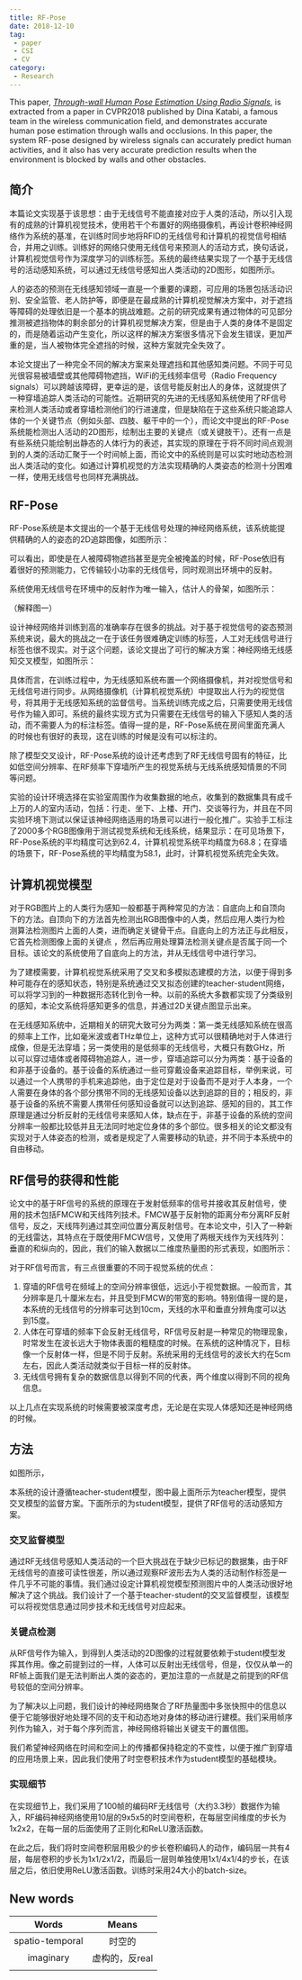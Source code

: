 ```yaml
---
title: RF-Pose
date: 2018-12-10
tag:
 - paper
 - CSI
 - CV
category:
 - Research
---
```


This paper, *[Through-wall Human Pose Estimation Using Radio Signals](http://openaccess.thecvf.com/content_cvpr_2018/papers/Zhao_Through-Wall_Human_Pose_CVPR_2018_paper.pdf)*, is extracted from a paper in CVPR2018 published by Dina Katabi, a famous team in the wireless communication field, and demonstrates accurate human pose estimation through walls and occlusions. 
	In this paper, the system RF-pose designed by wireless signals can accurately predict human activities, and it also has very accurate prediction results when the environment is blocked by walls and other obstacles.

<!--more-->

简介
---

本篇论文实现基于该思想：由于无线信号不能直接对应于人类的活动，所以引入现有的成熟的计算机视觉技术，使用若干个布置好的网络摄像机，再设计卷积神经网络作为系统的基准，在训练时同步地将RFID的无线信号和计算机的视觉信号相结合，并用之训练。训练好的网络只使用无线信号来预测人的活动方式，换句话说，计算机视觉信号作为深度学习的训练标签。系统的最终结果实现了一个基于无线信号的活动感知系统，可以通过无线信号感知出人类活动的2D图形，如图所示。

人的姿态的预测在无线感知领域一直是一个重要的课题，可应用的场景包括活动识别、安全监管、老人防护等，即便是在最成熟的计算机视觉解决方案中，对于遮挡等障碍的处理依旧是一个基本的挑战难题。之前的研究成果有通过物体的可见部分推测被遮挡物体的剩余部分的计算机视觉解决方案，但是由于人类的身体不是固定的，而是随着运动产生变化，所以这样的解决方案很多情况下会发生错误，更加严重的是，当人被物体完全遮挡的时候，这种方案就完全失效了。

本论文提出了一种完全不同的解决方案来处理遮挡和其他感知类问题。不同于可见光很容易被墙壁或其他障碍物遮挡，WiFi的无线频率信号（Radio Frequency signals）可以跨越该障碍，更幸运的是，该信号能反射出人的身体，这就提供了一种穿墙追踪人类活动的可能性。近期研究的先进的无线感知系统使用了RF信号来检测人类活动或者穿墙检测他们的行进速度，但是缺陷在于这些系统只能追踪人体的一个关键节点（例如头部、四肢、躯干中的一个），而论文中提出的RF-Pose系统能检测出人活动的2D图形，绘制出主要的关键点（或关键肢干）。还有一点是有些系统只能绘制出静态的人体行为的表述，其实现的原理在于将不同时间点观测到的人类的活动汇聚于一个时间帧上面，而论文中的系统则是可以实时地动态检测出人类活动的变化。如通过计算机视觉的方法实现精确的人类姿态的检测十分困难一样，使用无线信号也同样充满挑战。

## RF-Pose

RF-Pose系统是本文提出的一个基于无线信号处理的神经网络系统，该系统能提供精确的人的姿态的2D追踪图像，如图所示：

可以看出，即使是在人被障碍物遮挡甚至是完全被掩盖的时候，RF-Pose依旧有着很好的预测能力，它传输较小功率的无线信号，同时观测出环境中的反射。

系统使用无线信号在环境中的反射作为唯一输入，估计人的骨架，如图所示：

（解释图一）


设计神经网络并训练到高的准确率存在很多的挑战。对于基于视觉信号的姿态预测系统来说，最大的挑战之一在于该任务很难确定训练的标签，人工对无线信号进行标签也很不现实。对于这个问题，该论文提出了可行的解决方案：神经网络无线感知交叉模型，如图所示：

具体而言，在训练过程中，为无线感知系统布置一个网络摄像机，并对视觉信号和无线信号进行同步。从网络摄像机（计算机视觉系统）中提取出人行为的视觉信号，将其用于无线感知系统的监督信号。当系统训练完成之后，只需要使用无线信号作为输入即可。系统的最终实现方式为只需要在无线信号的输入下感知人类的活动，而不需要人为的标注标签。值得一提的是，RF-Pose系统在房间里面充满人的时候也有很好的表现，这在训练的时候是没有可以标注的。

除了模型交叉设计，RF-Pose系统的设计还考虑到了RF无线信号固有的特征，比如低空间分辨率、在RF频率下穿墙所产生的视觉系统与无线系统感知情景的不同等问题。

实验的设计环境选择在实验室周围作为收集数据的地点，收集到的数据集具有成千上万的人的室内活动，包括：行走、坐下、上楼、开门、交谈等行为，并且在不同实验环境下测试以保证该神经网络适用的场景可以进行一般化推广。实验手工标注了2000多个RGB图像用于测试视觉系统和无线系统，结果显示：在可见场景下，RF-Pose系统的平均精度可达到62.4，计算机视觉系统平均精度为68.8；在穿墙的场景下，RF-Pose系统的平均精度为58.1，此时，计算机视觉系统完全失效。

## 计算机视觉模型

对于RGB图片上的人类行为感知一般都基于两种常见的方法：自底向上和自顶向下的方法。自顶向下的方法首先检测出RGB图像中的人类，然后应用人类行为检测算法检测图片上面的人类，进而确定关键骨干点。自底向上的方法正与此相反，它首先检测图像上面的关键点	，然后再应用处理算法检测关键点是否属于同一个目标。该论文的系统使用了自底向上的方法，并从无线信号中进行学习。

为了建模需要，计算机视觉系统采用了交叉和多模拟态建模的方法，以便于得到多种可能存在的感知状态，特别是系统通过交叉拟态创建的teacher-student网络，可以将学习到的一种数据形态转化到令一种。以前的系统大多数都实现了分类级别的感知，本论文系统将感知更多的信息，并通过2D关键点图显示出来。

在无线感知系统中，近期相关的研究大致可分为两类：第一类无线感知系统在很高的频率上工作，比如毫米波或者THz单位上，这种方式可以很精确地对于人体进行成像，但是无法穿墙；另一类使用的是低频率的无线信号，大概只有数GHz，所以可以穿过墙体或者障碍物追踪人，进一步，穿墙追踪可以分为两类：基于设备的和非基于设备的。基于设备的系统通过一些可穿戴设备来追踪目标，举例来说，可以通过一个人携带的手机来追踪他，由于定位是对于设备而不是对于人本身，一个人需要在身体的各个部分携带不同的无线感知设备以达到追踪的目的；相反的，非基于设备的系统不需要人携带任何感知设备就可以达到追踪、感知的目的，其工作原理是通过分析反射的无线信号来感知人体，缺点在于，非基于设备的系统的空间分辨率一般都比较低并且无法同时地定位身体的多个部位。很多相关的论文都没有实现对于人体姿态的检测，或者是规定了人需要移动的轨迹，并不同于本系统中的自由移动。

## RF信号的获得和性能

论文中的基于RF信号的系统的原理在于发射低频率的信号并接收其反射信号，使用的技术包括FMCW和天线阵列技术。FMCW基于反射物的距离分布分离RF反射信号，反之，天线阵列通过其空间位置分离反射信号。在本论文中，引入了一种新的无线雷达，其特点在于既使用FMCW信号，又使用了两根天线作为天线阵列：垂直的和纵向的，因此，我们的输入数据以二维度热量图的形式表现，如图所示：



对于RF信号而言，有三点很重要的不同于视觉系统的优点：

1. 穿墙的RF信号在频域上的空间分辨率很低，远远小于视觉数据。一般而言，其分辨率是几十厘米左右，并且受到FMCW的带宽的影响。特别值得一提的是，本系统的无线信号的分辨率可达到10cm，天线的水平和垂直分辨角度可以达到15度。
2. 人体在可穿墙的频率下会反射无线信号，RF信号反射是一种常见的物理现象，时常发生在波长远大于物体表面的粗糙度的时候。在系统的这种情况下，目标像一个反射体一样，但是不同于反射。系统采用的无线信号的波长大约在5cm左右，因此人类活动就类似于目标一样的反射体。
3. 无线信号拥有复杂的数据信息以得到不同的代表，两个维度以得到不同的视角信息。

以上几点在实现系统的时候需要被深度考虑，无论是在实现人体感知还是神经网络的时候。

## 方法

如图所示，



本系统的设计遵循teacher-student模型，图中最上面所示为teacher模型，提供交叉模型的监督方案。下面所示的为student模型，提供了RF信号的活动感知方案。

### 交叉监督模型

通过RF无线信号感知人类活动的一个巨大挑战在于缺少已标记的数据集，由于RF无线信号的直接可读性很差，所以通过观察RF波形去为人类的活动制作标签是一件几乎不可能的事情。我们通过设定计算机视觉模型预测图片中的人类活动很好地解决了这个挑战。我们设计了一个基于teacher-student的交叉监督模型，该模型可以将视觉信息通过同步技术和无线信号对应起来。

### 关键点检测

从RF信号作为输入，到得到人类活动的2D图像的过程就要依赖于student模型发挥其作用。像之前提到过的一样，人体可以反射出无线信号，但是，仅仅从单一的RF帧上面我们是无法判断出人类的姿态的，更加注意的一点就是之前提到的RF信号较低的空间分辨率。

为了解决以上问题，我们设计的神经网络聚合了RF热量图中多张快照中的信息以便于它能够很好地处理不同的支干和动态地对身体的移动进行建模。我们采用帧序列作为输入，对于每个序列而言，神经网络将输出关键支干的置信图。

 我们希望神经网络在时间和空间上的传播都保持稳定的不变性，以便于推广到穿墙的应用场景上来，因此我们使用了时空卷积技术作为student模型的基础模块。

### 实现细节

在实现细节上，我们采用了100帧的编码RF无线信号（大约3.3秒）数据作为输入，RF编码神经网络使用10层的9x5x5的时空间卷积，在每层空间维度的步长为1x2x2，在每一层的后面使用了正则化和ReLU激活函数。

在此之后，我们将时空间卷积层用极少的步长卷积编码人的动作，编码层一共有4层，每层卷积的步长为1x1/2x1/2，而最后一层则单独使用1x1/4x1/4的步长，在该层之后，依旧使用ReLU激活函数。训练时采用24大小的batch-size。


## New words

|      Words      |     Means      |
| :-------------: | :------------: |
| spatio-temporal |     时空的     |
|    imaginary    | 虚构的，反real |
|                 |                |

